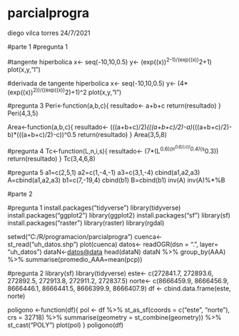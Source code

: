 parcialprogra
================
diego vilca torres
24/7/2021

\#parte 1 \#pregunta 1

\#tangente hiperbolica x&lt;- seq(-10,10,0.5) y&lt;-
(exp((x))<sup>2-1)/(exp((x))</sup>2+1) plot(x,y,“l”)

\#derivada de tangente hiperbolica x&lt;- seq(-10,10,0.5) y&lt;-
(4\*(exp((x))<sup>2))/((exp((x))</sup>2)+1)^2 plot(x,y,“l”)

\#pregunta 3 Peri&lt;-function(a,b,c){ resultado&lt;- a+b+c
return(resultado) } Peri(4,3,5)

Area&lt;-function(a,b,c){ resultado&lt;-
(((a+b+c)/2)*(((a+b+c)/2)-a)*(((a+b+c)/2)-b)\*(((a+b+c)/2)-c))^0.5
return(resultado) } Area(3,5,8)

\#pregunta 4 Tc&lt;-function(L,n,i,s){ resultado&lt;-
(7\*(L<sup>0.6)*(n<sup>0.6))/((i</sup>0.4)*(s</sup>0.3))
return(resultado) } Tc(3,4,6,8)

\#pregunta 5 a1=c(2,5,1) a2=c(1,-4,-1) a3=c(3,1,-4) cbind(a1,a2,a3)
A=cbind(a1,a2,a3) b1=c(7,-19,4) cbind(b1) B=cbind(b1) inv(A) inv(A)%\*%B

\#parte 2

\#pregunta 1 install.packages(“tidyverse”) library(tidyverse)
install.packages(“ggplot2”) library(ggplot2) install.packages(“sf”)
library(sf) install.packages(“raster”) library(raster) library(rgdal)

setwd(“C:/R/programacion/parcialprogra”) cuenca&lt;-
st\_read(“uh\_datos.shp”) plot(cuenca) datos&lt;- readOGR(dsn = “.”,
layer= “uh\_datos”) dataN&lt;-<datos@data> head(dataN) dataN %&gt;%
group\_by(AAA) %&gt;% summarise(promedio\_AAA=mean(pcp))

\#pregunta 2 library(sf) library(tidyverse) este&lt;- c(272841.7,
272893.6, 272892.5, 272913.8, 272911.2, 272837.5) norte&lt;-
c(8666459.9, 8666456.9, 8666446.1, 8666441.5, 8666399.9, 8666407.9) df
&lt;- cbind.data.frame(este, norte)

poligono &lt;-function(df){ pol &lt;- df %&gt;% st\_as\_sf(coords =
c(“este”, “norte”), crs = 32718) %&gt;% summarise(geometry =
st\_combine(geometry)) %&gt;% st\_cast(“POLY”) plot(pol) } poligono(df)
